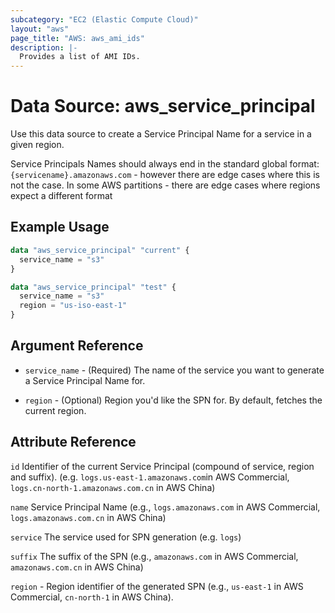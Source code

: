 ```yaml
---
subcategory: "EC2 (Elastic Compute Cloud)"
layout: "aws"
page_title: "AWS: aws_ami_ids"
description: |-
  Provides a list of AMI IDs.
---
```


# Data Source: aws_service_principal

Use this data source to create a Service Principal Name for a service in a given region.

Service Principals Names should always end in the standard global format: `{servicename}.amazonaws.com` - however there 
are edge cases where this is not the case. In some AWS partitions - there are edge cases where regions expect a different 
format

## Example Usage

```terraform
data "aws_service_principal" "current" {
  service_name = "s3"
}

data "aws_service_principal" "test" {
  service_name = "s3"
  region = "us-iso-east-1"
}
```

## Argument Reference

* `service_name` - (Required) The name of the service you want to generate a Service Principal Name for.

* `region` - (Optional) Region you'd like the SPN for. By default, fetches the current region.

## Attribute Reference

`id` Identifier of the current Service Principal (compound of service, region and suffix). (e.g. `logs.us-east-1.amazonaws.com`in AWS Commercial, `logs.cn-north-1.amazonaws.com.cn` in AWS China)

`name` Service Principal Name (e.g., `logs.amazonaws.com` in AWS Commercial, `logs.amazonaws.com.cn` in AWS China)

`service` The service used for SPN generation (e.g. `logs`)

`suffix` The suffix of the SPN (e.g., `amazonaws.com` in AWS Commercial, `amazonaws.com.cn` in AWS China)

`region` - Region identifier of the generated SPN (e.g., `us-east-1` in AWS Commercial, `cn-north-1` in AWS China).
